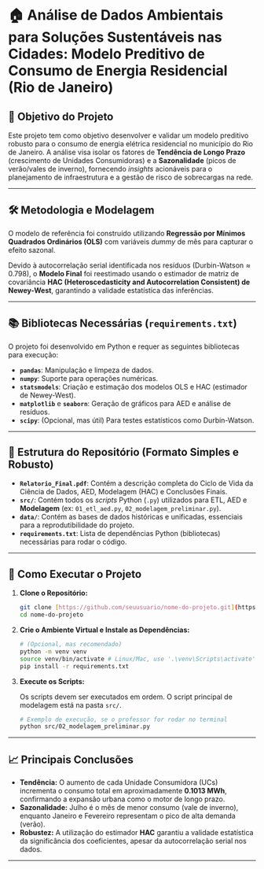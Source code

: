 # 🏠 Análise de Dados Ambientais para Soluções Sustentáveis nas Cidades: Modelo Preditivo de Consumo de Energia Residencial (Rio de Janeiro)

## 🎯 Objetivo do Projeto

Este projeto tem como objetivo desenvolver e validar um modelo preditivo robusto para o consumo de energia elétrica residencial no município do Rio de Janeiro. A análise visa isolar os fatores de **Tendência de Longo Prazo** (crescimento de Unidades Consumidoras) e a **Sazonalidade** (picos de verão/vales de inverno), fornecendo *insights* acionáveis para o planejamento de infraestrutura e a gestão de risco de sobrecargas na rede.

---

## 🛠️ Metodologia e Modelagem

O modelo de referência foi construído utilizando **Regressão por Mínimos Quadrados Ordinários (OLS)** com variáveis *dummy* de mês para capturar o efeito sazonal.

Devido à autocorrelação serial identificada nos resíduos ($\text{Durbin-Watson} \approx 0.798$), o **Modelo Final** foi reestimado usando o estimador de matriz de covariância **HAC (Heteroscedasticity and Autocorrelation Consistent) de Newey-West**, garantindo a validade estatística das inferências.

---

## 📚 Bibliotecas Necessárias (`requirements.txt`)

O projeto foi desenvolvido em Python e requer as seguintes bibliotecas para execução:

* **`pandas`**: Manipulação e limpeza de dados.
* **`numpy`**: Suporte para operações numéricas.
* **`statsmodels`**: Criação e estimação dos modelos $\text{OLS}$ e $\text{HAC}$ (estimador de Newey-West).
* **`matplotlib`** e **`seaborn`**: Geração de gráficos para $\text{AED}$ e análise de resíduos.
* **`scipy`**: (Opcional, mas útil) Para testes estatísticos como $\text{Durbin-Watson}$.

---

## 📂 Estrutura do Repositório (Formato Simples e Robusto)

* **`Relatorio_Final.pdf`**:  Contém a descrição completa do Ciclo de Vida da Ciência de Dados, $\text{AED}$, $\text{Modelagem (HAC)}$ e Conclusões Finais.
* **`src/`**: Contém todos os *scripts* Python (`.py`) utilizados para $\text{ETL}$, $\text{AED}$ e **Modelagem** (ex: `01_etl_aed.py`, `02_modelagem_preliminar.py`).
* **`data/`**: Contém as bases de dados históricas e unificadas, essenciais para a reprodutibilidade do projeto.
* **`requirements.txt`**: Lista de dependências Python (bibliotecas) necessárias para rodar o código.

---

## 🚀 Como Executar o Projeto

1.  **Clone o Repositório:**

    ```bash
    git clone [https://github.com/seuusuario/nome-do-projeto.git](https://github.com/seuusuario/nome-do-projeto.git)
    cd nome-do-projeto
    ```

2.  **Crie o Ambiente Virtual e Instale as Dependências:**

    ```bash
    # (Opcional, mas recomendado)
    python -m venv venv 
    source venv/bin/activate # Linux/Mac, use '.\venv\Scripts\activate' no Windows
    pip install -r requirements.txt
    ```

3.  **Execute os Scripts:**

    Os scripts devem ser executados em ordem. O script principal de modelagem está na pasta `src/`.

    ```bash
    # Exemplo de execução, se o professor for rodar no terminal
    python src/02_modelagem_preliminar.py
    ```

---

## 📈 Principais Conclusões

* **Tendência:** O aumento de cada Unidade Consumidora ($\text{UCs}$) incrementa o consumo total em aproximadamente **$0.1013 \text{ MWh}$**, confirmando a expansão urbana como o motor de longo prazo.
* **Sazonalidade:** Julho é o mês de menor consumo (vale de inverno), enquanto Janeiro e Fevereiro representam o pico de alta demanda (verão).
* **Robustez:** A utilização do estimador **HAC** garantiu a validade estatística da significância dos coeficientes, apesar da autocorrelação serial nos dados.

---
